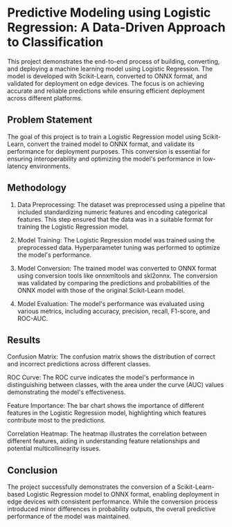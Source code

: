 # Predictive Modeling using Logistic Regression: A Data-Driven Approach to Classification
This project demonstrates the end-to-end process of building, converting, and deploying a machine learning model using Logistic Regression. The model is developed with Scikit-Learn, converted to ONNX format, and validated for deployment on edge devices. The focus is on achieving accurate and reliable predictions while ensuring efficient deployment across different platforms.

## Problem Statement
The goal of this project is to train a Logistic Regression model using Scikit-Learn, convert the trained model to ONNX format, and validate its performance for deployment purposes. This conversion is essential for ensuring interoperability and optimizing the model's performance in low-latency environments.

## Methodology
1. Data Preprocessing: The dataset was preprocessed using a pipeline that included standardizing numeric features and encoding categorical features. This step ensured that the data was in a suitable format for training the Logistic Regression model.

2. Model Training: The Logistic Regression model was trained using the preprocessed data. Hyperparameter tuning was performed to optimize the model's performance.

3. Model Conversion: The trained model was converted to ONNX format using conversion tools like onnxmltools and skl2onnx. The conversion was validated by comparing the predictions and probabilities of the ONNX model with those of the original Scikit-Learn model.

4. Model Evaluation: The model's performance was evaluated using various metrics, including accuracy, precision, recall, F1-score, and ROC-AUC.

## Results
Confusion Matrix: The confusion matrix shows the distribution of correct and incorrect predictions across different classes.

ROC Curve: The ROC curve indicates the model's performance in distinguishing between classes, with the area under the curve (AUC) values demonstrating the model's effectiveness.

Feature Importance: The bar chart shows the importance of different features in the Logistic Regression model, highlighting which features contribute most to the predictions.

Correlation Heatmap: The heatmap illustrates the correlation between different features, aiding in understanding feature relationships and potential multicollinearity issues.

## Conclusion
The project successfully demonstrates the conversion of a Scikit-Learn-based Logistic Regression model to ONNX format, enabling deployment in edge devices with consistent performance. While the conversion process introduced minor differences in probability outputs, the overall predictive performance of the model was maintained.
